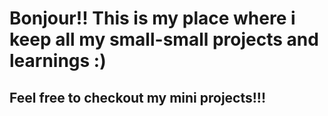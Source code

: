 # Bonjour!! This is my place where i keep all my small-small projects and learnings :)
## Feel free to checkout my mini projects!!!


